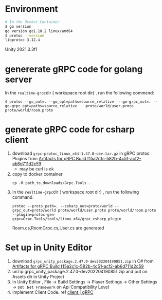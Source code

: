 # Environment

```bash
# In the Dcoker Container
$ go version
go version go1.18.2 linux/amd64
$ protoc --version
libprotoc 3.12.4
```

Unity 2021.3.3f1

# genererate gRPC code for golang server
In the `realtime-grpc`dir ( workspace root dir) , run the following command:
```
$ protoc --go_out=. --go_opt=paths=source_relative  --go-grpc_out=. --go-grpc_opt=paths=source_relative    proto/world/user.proto proto/world/room.proto 
```

# generate gRPC code for csharp client


1. download `grpc-protoc_linux_x64-1.47.0-dev.tar.gz` in gRPC protoc Plugins from [Artifacts for gRPC Build f15a2c1c-582b-4c51-acf2-ab6d711d2c59](https://packages.grpc.io/archive/2022/04/67538122780f8a081c774b66884289335c290cbe-f15a2c1c-582b-4c51-acf2-ab6d711d2c59/index.xml)
    - may be curl is ok
1. copy to docker container
    ```
    cp -R path_to_downloads/Grpc.Tools . 
    ```
1. In the `realtime-grpc`dir ( workspace root dir) , run the following command:
    ```
    protoc --proto_path=. --csharp_out=proto/world --grpc_out=proto/world proto/world/user.proto proto/world/room.proto --plugin=protoc-gen-grpc=Grpc.Tools/tools/linux_x64/grpc_csharp_plugin
    ```
    Room.cs,RoomGrpc.cs,User.cs are generated

# Set up in Unity Editor

1. download  `grpc_unity_package.2.47.0-dev202204190851.zip` in C# from [Artifacts for gRPC Build f15a2c1c-582b-4c51-acf2-ab6d711d2c59](https://packages.grpc.io/archive/2022/04/67538122780f8a081c774b66884289335c290cbe-f15a2c1c-582b-4c51-acf2-ab6d711d2c59/index.xml)
1. unzip grpc_unity_package.2.47.0-dev202204190851.zip and put on Assets dir in Unity Project
1. In Unity Editor , File -> Build Settings -> Player Settings -> Other Settings -> set `.Net Framework` on Api Compatibility Level
1. Implement Client Code.
    ref [client | gRPC](https://grpc.io/docs/languages/csharp/basics/#client)

